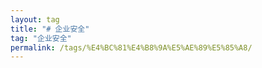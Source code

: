 ```yaml
---
layout: tag
title: "# 企业安全"
tag: "企业安全"
permalink: /tags/%E4%BC%81%E4%B8%9A%E5%AE%89%E5%85%A8/
---
```

